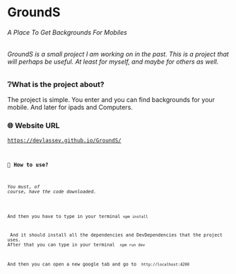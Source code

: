 # GroundS
######  A Place To Get Backgrounds For Mobiles


###### GroundS is a small project I am working on in the past. This is a project that will perhaps be useful. At least for myself, and maybe for others as well.

### ❔What is the project about?

<p> The project is simple. You enter and you can find backgrounds for your mobile. And later for ipads and Computers.</p>

### 🌐 Website URL
<code>https://devlassev.github.io/GroundS/<code>

### 📌 How to use?

###### You must, of course, have the code downloaded.
<p>And then you have to type in your terminal <code>npm install</code></p>
<p> And it should install all the dependencies and DevDependencies that the project uses.
After that you can type in your terminal <code> npm run dev </code> <br>
<br>
And then you can open a new google tab and go to <code> http://localhost:4200 </code>
</p>
